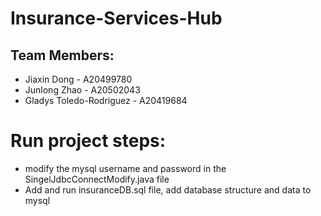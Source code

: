 # Insurance-Services-Hub
## Team Members:
- Jiaxin Dong - A20499780
- Junlong Zhao - A20502043
- Gladys Toledo-Rodriguez - A20419684

# Run project steps:
- modify the mysql username and password in the SingelJdbcConnectModify.java file
- Add and run insuranceDB.sql file, add database structure and data to mysql 
